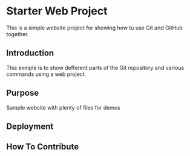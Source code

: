 # Starter Web Project

This is a simple website project for
showing how tu use Git and GitHub together.

## Introduction

This exmple is to show defferent parts
of the Git repository and various commands
using a web project.

## Purpose

Sample website with plenty of files for demos

## Deployment

## How To Contribute